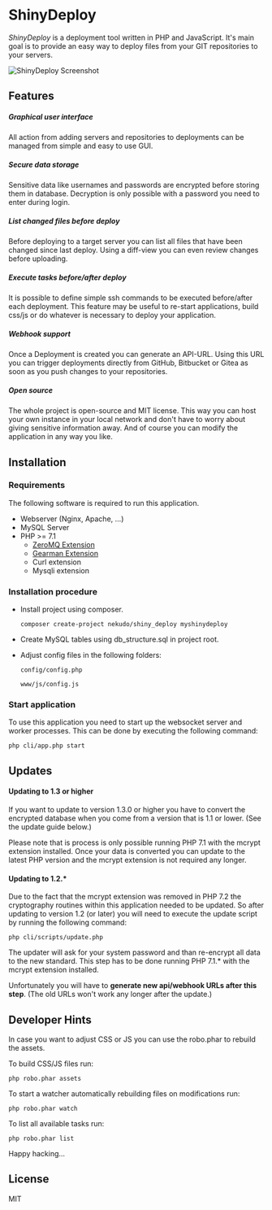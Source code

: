 # ShinyDeploy

_ShinyDeploy_ is a deployment tool written in PHP and JavaScript. It's main goal is to provide an easy way to deploy
files from your GIT repositories to your servers.

![ShinyDeploy Screenshot](https://static.geekservice.de/github/shinydeploy01.png)

## Features

##### Graphical user interface

All action from adding servers and repositories to deployments can be managed from simple and easy to use GUI.

##### Secure data storage

Sensitive data like usernames and passwords are encrypted before storing them in database. Decryption is only
possible with a password you need to enter during login.

##### List changed files before deploy

Before deploying to a target server you can list all files that have been changed since last deploy. Using a
diff-view you can even review changes before uploading.

##### Execute tasks before/after deploy

It is possible to define simple ssh commands to be executed before/after each deployment. This feature may be
useful to re-start applications, build css/js or do whatever is necessary to deploy your application.

##### Webhook support

Once a Deployment is created you can generate an API-URL. Using this URL you can trigger deployments directly from
GitHub, Bitbucket or Gitea as soon as you push changes to your repositories.

##### Open source

The whole project is open-source and MIT license. This way you can host your own instance in your local network
and don't have to worry about giving sensitive information away. And of course you can modify the application
in any way you like.

## Installation

### Requirements

The following software is required to run this application.

* Webserver (Nginx, Apache, ...)
* MySQL Server
* PHP >= 7.1
  * [ZeroMQ Extension](http://zeromq.org/bindings:php)
  * [Gearman Extension](http://gearman.org/download/#php)
  * Curl extension
  * Mysqli extension

### Installation procedure

* Install project using composer.

  ```composer create-project nekudo/shiny_deploy myshinydeploy```

* Create MySQL tables using db_structure.sql in project root.

* Adjust config files in the following folders:

  ```config/config.php```

  ```www/js/config.js```

### Start application

To use this application you need to start up the websocket server and worker processes. This can be done by executing
the following command:

```php cli/app.php start```

## Updates

#### Updating to 1.3 or higher

If you want to update to version 1.3.0 or higher you have to convert the encrypted database when you come from a
version that is 1.1 or lower. (See the update guide below.)

Please note that is process is only possible running PHP 7.1 with the mcrypt extension installed. Once your data
is converted you can update to the latest PHP version and the mcrypt extension is not required any longer. 

#### Updating to 1.2.*

Due to the fact that the mcrypt extension was removed in PHP 7.2 the cryptography routines within this application
needed to be updated. So after updating to version 1.2 (or later) you will need to execute the update script by running
the following command:

`php cli/scripts/update.php`

The updater will ask for your system password and than re-encrypt all data to the new standard. This step has to be done
running PHP 7.1.* with the mcrypt extension installed.

Unfortunately you will have to **generate new api/webhook URLs after this step**. (The old URLs won't work any longer
after the update.) 

## Developer Hints

In case you want to adjust CSS or JS you can use the robo.phar to rebuild the assets.

To build CSS/JS files run:

```php robo.phar assets```

To start a watcher automatically rebuilding files on modifications run:

```php robo.phar watch```

To list all available tasks run:

```php robo.phar list```

 Happy hacking...

## License

MIT